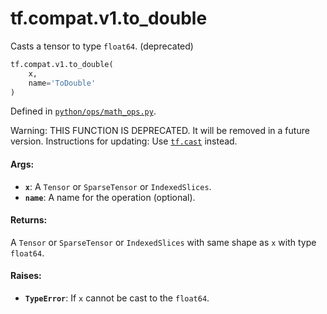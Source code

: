 <div itemscope itemtype="http://developers.google.com/ReferenceObject">
<meta itemprop="name" content="tf.compat.v1.to_double" />
<meta itemprop="path" content="Stable" />
</div>

# tf.compat.v1.to_double

Casts a tensor to type `float64`. (deprecated)

``` python
tf.compat.v1.to_double(
    x,
    name='ToDouble'
)
```



Defined in [`python/ops/math_ops.py`](/code/stable/tensorflow/python/ops/math_ops.py).

<!-- Placeholder for "Used in" -->

Warning: THIS FUNCTION IS DEPRECATED. It will be removed in a future version.
Instructions for updating:
Use <a href="../../../tf/dtypes/cast.md"><code>tf.cast</code></a> instead.

#### Args:


* <b>`x`</b>: A `Tensor` or `SparseTensor` or `IndexedSlices`.
* <b>`name`</b>: A name for the operation (optional).


#### Returns:

A `Tensor` or `SparseTensor` or `IndexedSlices` with same shape as `x` with
type `float64`.



#### Raises:


* <b>`TypeError`</b>: If `x` cannot be cast to the `float64`.
